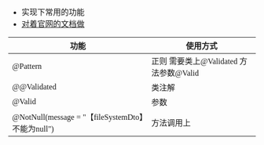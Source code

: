 <font face="SimSun" size=3>

- 实现下常用的功能
- [对着官网的文档做](https://docs.spring.io/spring-boot/docs/current/reference/html/index.html)

功能 | 使用方式
---|---
@Pattern | 正则 需要类上@Validated 方法参数@Valid
@@Validated | 类注解
@Valid | 参数
@NotNull(message = "【fileSystemDto】不能为null")| 方法调用上

</font>